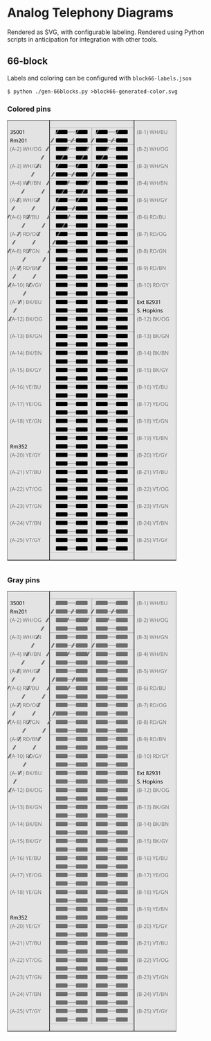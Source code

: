 # Analog Telephony Diagrams

Rendered as SVG, with configurable labeling.
Rendered using Python scripts in anticipation for integration with other tools.

## 66-block

Labels and coloring can be configured with `block66-labels.json`
```
$ python ./gen-66blocks.py >block66-generated-color.svg
```

### Colored pins
![66-block](./block66-generated-color.svg)

### Gray pins
![66-block](./block66-generated-gray.svg)
